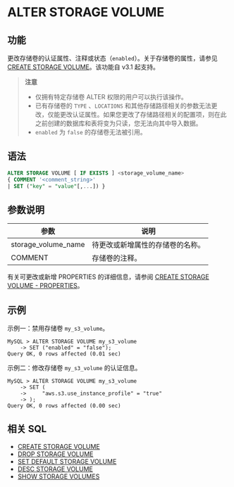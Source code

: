 # ALTER STORAGE VOLUME

## 功能

更改存储卷的认证属性、注释或状态（`enabled`）。关于存储卷的属性，请参见[CREATE STORAGE VOLUME](./CREATE_STORAGE_VOLUME.md)。该功能自 v3.1 起支持。

> **注意**
>
> - 仅拥有特定存储卷 ALTER 权限的用户可以执行该操作。
> - 已有存储卷的 `TYPE` 、`LOCATIONS` 和其他存储路径相关的参数无法更改，仅能更改认证属性。如果您更改了存储路径相关的配置项，则在此之前创建的数据库和表将变为只读，您无法向其中导入数据。
> - `enabled` 为 `false` 的存储卷无法被引用。

## 语法

```SQL
ALTER STORAGE VOLUME [ IF EXISTS ] <storage_volume_name>
{ COMMENT '<comment_string>'
| SET ("key" = "value"[,...]) }
```

## 参数说明

| **参数**            | **说明**                         |
| ------------------- | -------------------------------- |
| storage_volume_name | 待更改或新增属性的存储卷的名称。 |
| COMMENT             | 存储卷的注释。                   |

有关可更改或新增 PROPERTIES 的详细信息，请参阅 [CREATE STORAGE VOLUME - PROPERTIES](./CREATE_STORAGE_VOLUME.md#properties)。

## 示例

示例一：禁用存储卷 `my_s3_volume`。

```Plain
MySQL > ALTER STORAGE VOLUME my_s3_volume
    -> SET ("enabled" = "false");
Query OK, 0 rows affected (0.01 sec)
```

示例二：修改存储卷 `my_s3_volume` 的认证信息。

```Plain
MySQL > ALTER STORAGE VOLUME my_s3_volume
    -> SET (
    ->     "aws.s3.use_instance_profile" = "true"
    -> );
Query OK, 0 rows affected (0.00 sec)
```

## 相关 SQL

- [CREATE STORAGE VOLUME](./CREATE_STORAGE_VOLUME.md)
- [DROP STORAGE VOLUME](./DROP_STORAGE_VOLUME.md)
- [SET DEFAULT STORAGE VOLUME](./SET_DEFAULT_STORAGE_VOLUME.md)
- [DESC STORAGE VOLUME](./DESC_STORAGE_VOLUME.md)
- [SHOW STORAGE VOLUMES](./SHOW_STORAGE_VOLUMES.md)
